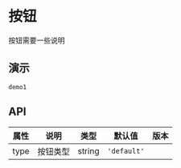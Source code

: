 # 按钮

按钮需要一些说明

## 演示

```demo
demo1
```

## API

| 属性 | 说明     | 类型   | 默认值      | 版本 |
| ---- | -------- | ------ | ----------- | ---- |
| type | 按钮类型 | string | `'default'` |      |
